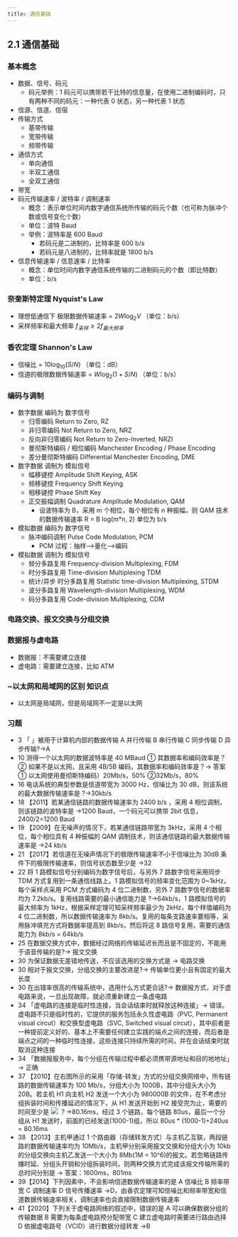 ```yaml
---
title: 通信基础
---
```

## 2.1 通信基础

### 基本概念

- 数据、信号、码元
  - 码元举例：1 码元可以携带若干比特的信息量，在使用二进制编码时，只有两种不同的码元：一种代表 0 状态，另一种代表 1 状态
- 信源、信道、信宿
- 传输方式
  - 基带传输
  - 宽带传输
  - 频带传输
- 通信方式
  - 单向通信
  - 半双工通信
  - 全双工通信
- 带宽
- 码元传输速率 / 波特率 / 调制速率
  - 概念：表示单位时间内数字通信系统所传输的码元个数（也可称为脉冲个数或信号变化个数）
  - 单位：波特 Baud
  - 举例：波特率是 600 Baud
    - 若码元是二进制的，比特率是 600 b/s
    - 若码元是八进制的，比特率就是 1800 b/s
- 信息传输速率 / 信息速率 / 比特率
  - 概念：单位时间内数字通信系统传输的二进制码元的个数（即比特数）
  - 单位：b/s

### 奈奎斯特定理 Nyquist's Law

- 理想低通信下 极限数据传输速率 = $2  W  \log_2V$ （单位：b/s）
- 采样频率和最大频率 $f_{采样} \ge 2  f_{最大频率}$

### 香农定理 Shannon's Law

- 信噪比 = $10  \log_{10} (S/N)$ （单位：dB）
- 信道的极限数据传输速率 = $W  \log_2(1 + S/N)$ （单位：b/s）

### 编码与调制

- 数字数据 编码为 数字信号
  - 归零编码 Return to Zero, RZ
  - 非归零编码 Not Return to Zero, NRZ
  - 反向非归零编码 Not Return to Zero-Inverted, NRZI
  - 曼彻斯特编码 / 相位编码 Manchester Encoding / Phase Encoding
  - 差分曼彻斯特编码 Differential Manchester Encoding, DME
- 数字数据 调制为 模拟信号
  - 幅移键控 Amplitude Shift Keying, ASK
  - 频移键控 Frequency Shift Keying
  - 相移键控 Phase Shift Key
  - 正交振幅调制 Quadrature Amplitude Modulation, QAM
    - 设波特率为 B，采用 m 个相位，每个相位有 n 种振幅，则 QAM 技术的数据传输速率 R = B log(m\*n, 2) 单位为 b/s
- 模拟数据 编码为 数字信号
  - 脉冲编码调制 Pulse Code Modulation, PCM
    - PCM 过程：抽样——>量化——>编码
- 模拟数据 调制为 模拟信号
  - 频分多路复用 Frequency-division Multiplexing, FDM
  - 时分多路复用 Time-division Multiplexing TDM
  - 统计/异步 时分多路复用 Statistic time-division Multiplexing, STDM
  - 波分多路复用 Wavelength-division Multiplexing, WDM
  - 码分多路复用 Code-division Multiplexing, CDM

### 电路交换、报文交换与分组交换

### 数据报与虚电路

- 数据报：不需要建立连接
- 虚电路：需要建立连接，比如 ATM

### ~以太网和局域网的区别 知识点

- 以太网是局域网，但是局域网不一定是以太网

### 习题

- 3 「 」被用于计算机内部的数据传输
  A 并行传输
  B 串行传输
  C 同步传输
  D 异步传输?→A
- 10 测得一个以太网的数据波特率是 40 MBaud
  ① 其数据率和编码效率是？
  ② 如果不是以太网，且采用 4B/5B 编码，其数据率和编码效率是？→ 答案
  ① 以太网使用曼彻斯特编码）20Mb/s，50%
  ②32Mb/s，80%
- 16 电话系统的典型参数是信道带宽为 3000 Hz，信噪比为 30 dB，则该系统的最大数据传输速率是 ?→30kb/s
- 18 【2011】若某通信链路的数据传输速率为 2400 b/s ，采用 4 相位调制，则该链路的波特率是 →1200 Baud，一个码元可以携带 2bit 信息，2400/2=1200 Baud
- 19 【2009】在无噪声的情况下，若某通信链路带宽为 3kHz，采用 4 个相位，每个相位具有 4 种振幅的 QAM 调制技术，则该通信链路的最大数据传输速率是 →24 kb/s
- 21 【2017】若信道在无噪声情况下的极限传输速率不小于信噪比为 30dB 条件下的极限传输速率，则信号状态数至少是 →32
- 22 将 1 路模拟信号分别编码为数字信号后，与另外 7 路数字信号采用同步 TDM 方式复用到一条通信线路上。1 路模拟信号的频率变化范围为 0~1kHz，每个采样点采用 PCM 方式编码为 4 位二进制数，另外 7 路数字信号的数据率均为 7.2kb/s。复用线路需要的最小通信能力是 ?→64kb/s，1 路模拟信号的最大频率为 1kHz，根据采样定理可知采样频率最少为 2kHz，每个样值编码为 4 位二进制数，所以数据传输速率为 8kb/s。复用的每条支路速率要相等，采用脉冲填充方式将数据率提高到 8kb/s，然后将这 8 路信号复用，需要的通信能力为 8kb/s = 64kb/s
- 25 在数据交换方式中，数据经过网络的传输延迟长而且是不固定的，不能用于语音传输的是?→ 报文交换
- 30 为保证数据无差错地传送，不应该选用的交换方式是 → 电路交换
- 30 相对于报文交换，分组交换的主要改进是?→ 传输单位更小且有固定的最大长度
- 30 在出错率很高的传输系统中，选用什么方式更合适?→ 数据报方式，对于虚电路来说，一旦出现故障，就必须重新建立一条虚电路
- 34 「虚电路的连接是临时性连接，当会话结束时就释放这种连接」→ 错误。虚电路不只是临时性的，它提供的服务包括永久性虚电路（PVC, Permanent visual circut）和交换型虚电路（SVC, Switched visual circut），其中前者是一种提前定义好的、基本上不需要任何建立实践的端点之间的连接，而后者是端点之间的一种临时性连接，这些连接只持续所需的时间，并在会话结束时就取消这种连接
- 34 「数据报服务中，每个分组在传输过程中都必须携带源地址和目的地地址」→ 正确
- 37 【2010】在右图所示的采用「存储-转发」方式的分组交换网络中，所有链路的数据传输速率为 100 Mb/s，分组大小为 1000B，其中分组头大小为 20B。若主机 H1 向主机 H2 发送一个大小为 980000B 的文件，在不考虑分组拆装时间和传播延迟的情况下，从 H1 发送开始到 H2 接受完为止，需要的时间至少是
  ![](local://D:/OneDrive/Documents/2021/RemNote/publish-cs/files/yIzFXKqCBD2OSMERPzG40HCqs53mNvQANFusrdt5mcfo5EilOrOt7JBRiAwwKj536fmryW6yAlIG3n68erJPkONsbVQKoyPYAfP_yznFDTonSVa0UqAvEo4s2t7Bpkbn.png) ？→80.16ms，经过 3 个链路，每个链路 80us，最后一个分组从 H1 发送时，前面的已经发送(1000-1)组，所以 80us \* (1000-1)+240us = 80.16ms
- 38 【2013】主机甲通过 1 个路由器（存储转发方式）与主机乙互联，两段链路的数据传输速率均为 10Mb/s，主机甲分别采用报文交换和分组大小为 10kb 的分组交换向主机乙发送一个大小为 8Mb(1M = 10^6)的报文。若忽略链路传播时延、分组头开销和分组拆装时间，则两种交换方式完成该报文传输所需的总时间分别是 → 答案：1600ms，801ms
- 39【2014】下列因素中，不会影响信道数据传输速率的是
  A 信噪比
  B 频率带宽
  C 调制速率
  D 信号传播速率 →D，由香农定理可知信噪比和频率带宽和信道数据传输速率相关，调制速率也会直接限制数据传输速率
- 41【2020】下列关于虚电路网络的叙述中，错误的是
  A 可以确保数据分组的传输数据
  B 需要为每条虚电路预分配带宽
  C 建立虚电路时需要进行路由选择
  D 依据虚电路号（VCID）进行数据分组转发 →B
